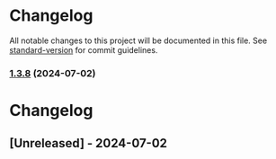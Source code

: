 # Changelog

All notable changes to this project will be documented in this file. See [standard-version](https://github.com/conventional-changelog/standard-version) for commit guidelines.

### [1.3.8](https://github.com/mmiglesias/Practica/compare/v1.3.7...v1.3.8) (2024-07-02)

# Changelog

## [Unreleased] - 2024-07-02
